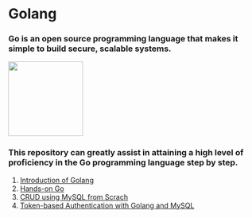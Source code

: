 # Golang 

### Go is an open source programming language that makes it simple to build secure, scalable systems.

<img src="https://github.com/Shinobi-Developer/Golang/assets/105185902/e4e484d0-cc01-47aa-8e4b-0779ebd0526d" height="150px" />

### This repository can greatly assist in attaining a high level of proficiency in the Go programming language step by step.

1. [Introduction of Golang](https://github.com/Shinobi-Developer/Golang/tree/main/1-intro)
2. [Hands-on Go](https://github.com/Shinobi-Developer/Golang/tree/main/2-handson-go)
3. [CRUD using MySQL from Scrach](https://github.com/Shinobi-Developer/Golang/tree/main/3-crud-with-mysql)
3. [Token-based Authentication with Golang and MySQL](https://github.com/Shinobi-Developer/Golang/tree/main/4-tokenbased-authentication)

